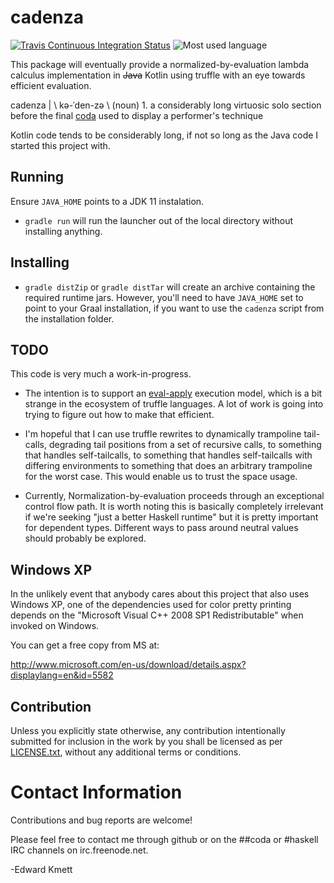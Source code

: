 # cadenza

[![Travis Continuous Integration Status][travis-img]][travis]
![Most used language][top-language-img]

This package will eventually provide a normalized-by-evaluation lambda calculus implementation in ~~Java~~ Kotlin using truffle with an eye towards efficient evaluation.

cadenza | \ kə-ˈden-zə \ (noun) 1. a considerably long virtuosic solo section before the final [coda](https://github.com/ekmett/coda) used to display a performer's technique

Kotlin code tends to be considerably long, if not so long as the Java code I started this project with.

## Running

Ensure `JAVA_HOME` points to a JDK 11 instalation.

* `gradle run` will run the launcher out of the local directory without installing anything.

## Installing

* `gradle distZip` or `gradle distTar` will create an archive containing the required runtime jars. However, you'll need to have `JAVA_HOME` set to point to your Graal installation, if you want to use the `cadenza` script from the installation folder.

## TODO

This code is very much a work-in-progress.

* The intention is to support an [eval-apply](https://www.microsoft.com/en-us/research/publication/make-fast-curry-pushenter-vs-evalapply/) execution model, which is a bit strange in the ecosystem of truffle languages. A lot of work is going into trying to figure out how to make that efficient.

* I'm hopeful that I can use truffle rewrites to dynamically trampoline tail-calls, degrading tail positions from a set of recursive calls, to something that handles self-tailcalls, to something that handles self-tailcalls with differing environments to something that does an arbitrary trampoline for the worst case. This would enable us to trust the space usage.

* Currently, Normalization-by-evaluation proceeds through an exceptional control flow path. It is worth noting this is basically completely irrelevant if we're seeking "just a better Haskell runtime" but it is pretty important for dependent types. Different ways to pass around neutral values should probably be explored.

## Windows XP

In the unlikely event that anybody cares about this project that also uses Windows XP, one of the dependencies used for color pretty printing depends on the "Microsoft Visual C++ 2008 SP1 Redistributable" when invoked on Windows.

You can get a free copy from MS at:

http://www.microsoft.com/en-us/download/details.aspx?displaylang=en&id=5582

## Contribution

Unless you explicitly state otherwise, any contribution intentionally submitted
for inclusion in the work by you shall be licensed as per [LICENSE.txt][license], without any
additional terms or conditions.

Contact Information
===================

Contributions and bug reports are welcome!

Please feel free to contact me through github or on the ##coda or #haskell IRC channels on irc.freenode.net.

-Edward Kmett

 [graalvm]: https://www.graalvm.org/downloads
 [travis]: http://travis-ci.org/ekmett/cadenza
 [travis-img]: https://secure.travis-ci.org/ekmett/cadenza.png?branch=master
 [top-language-img]: https://img.shields.io/github/languages/top/ekmett/cadenza
 [license]: https://raw.githubusercontent.com/ekmett/cadenza/master/LICENSE.txt
